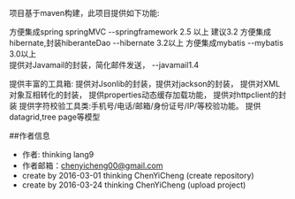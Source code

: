 项目基于maven构建，此项目提供如下功能:

方便集成spring springMVC                                --springframework 2.5 以上 建议3.2
方便集成hibernate,封装hiberanteDao                      --hibernate 3.2以上
方便集成mybatis                                         --mybatis 3.0以上            
提供对Javamail的封装，简化邮件发送，                    --javamail1.4


提供丰富的工具箱:
	提供对Jsonlib的封装，提供对jackson的封装，
	提供对XML对象互相转化的封装，
	提供properties动态缓存加载功能，
	提供对httpclient的封装
	提供字符校验工具类:手机号/电话/邮箱/身份证号/IP/等校验功能。
	提供datagrid,tree page等模型

##作者信息

- 作者:     thinking lang9
- 作者邮箱：chenyicheng00@gmail.com
- create by 2016-03-01 thinking ChenYiCheng (create repository)
- create by 2016-03-24 thinking ChenYiCheng (upload project)
